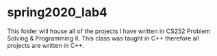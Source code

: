 # spring2020_lab4

This folder will house all of the projects I have written in CS252 Problem Solving & Programming II. 
This class was taught in C++ therefore all projects are written in C++.
